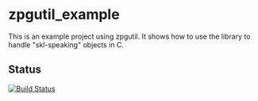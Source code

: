# zpgutil_example
This is an example project using zpgutil. It shows how to use the library to handle "skl-speaking" objects in C.

Status
------
[![Build Status](https://travis-ci.org/oikosdev/zpgutili_example.svg?branch=master)](https://travis-ci.org/oikosdev/zpgutil_example)

